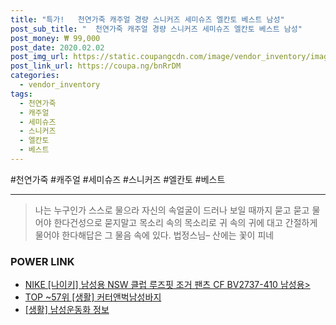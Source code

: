 ```yaml
--- 
title: "특가!   천연가죽 캐주얼 경량 스니커즈 세미슈즈 엘칸토 베스트 남성" 
post_sub_title: "  천연가죽 캐주얼 경량 스니커즈 세미슈즈 엘칸토 베스트 남성" 
post_money: ₩ 99,000 
post_date: 2020.02.02 
post_img_url: https://static.coupangcdn.com/image/vendor_inventory/images/2018/07/24/16/9/1c27c22e-f3f6-4fe4-b197-c0c69080762f.JPG 
post_link_url: https://coupa.ng/bnRrDM 
categories: 
  - vendor_inventory 
tags: 
  - 천연가죽 
  - 캐주얼 
  - 세미슈즈 
  - 스니커즈 
  - 엘칸토 
  - 베스트 
--- 
```

  #천연가죽 #캐주얼 #세미슈즈 #스니커즈 #엘칸토 #베스트 
<hr> 

> 나는 누구인가 스스로 물으라 자신의 속얼굴이 드러나 보일 때까지 묻고 묻고 물어야 한다건성으로 묻지말고 목소리 속의 목소리로 귀 속의 귀에 대고 간절하게 물어야 한다해답은 그 물음 속에 있다. 법정스님–  산에는 꽃이 피네 


### POWER LINK

* <a href="https://blog.naver.com/fasyy4321/221785003672" target="_blank">NIKE [나이키] 남성용 NSW 클럽 루즈핏 조거 팬츠 CF BV2737-410 남성용></a>
* <a href="https://blog.naver.com/fasyy4321/221782868922" target="_blank"> TOP ~57위 [생활] 커터앤벅남성바지</a>
* <a href="https://blog.naver.com/sakai111/221758210836" target="_blank"> [생활] 남성운동화 정보 </a>
